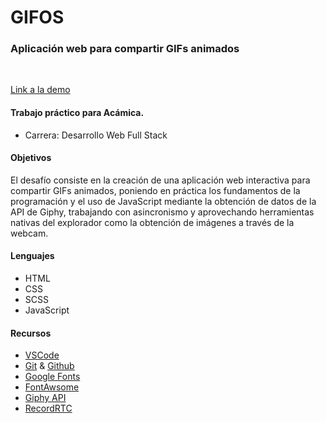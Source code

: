 # GIFOS
### Aplicación web para compartir GIFs animados
<br>

[Link a la demo](https://nazgul.com.ar/jp/html/index.html)

#### Trabajo práctico para Acámica.
- Carrera: Desarrollo Web Full Stack
#### Objetivos
El desafío consiste en la creación de una aplicación web interactiva para compartir GIFs animados, poniendo en práctica los fundamentos de la programación y el uso de JavaScript mediante la obtención de datos de la API de Giphy, trabajando con asincronismo y aprovechando herramientas nativas del explorador como la obtención de imágenes a través de la webcam.
#### Lenguajes
- HTML
- CSS
- SCSS
- JavaScript
#### Recursos
- [VSCode](https://code.visualstudio.com/)
- [Git](https://git-scm.com/) & [Github](https://github.com/)
- [Google Fonts](https://fonts.google.com/)
- [FontAwsome](https://fontawesome.com/)
- [Giphy API](https://developers.giphy.com/)
- [RecordRTC](https://recordrtc.org/)